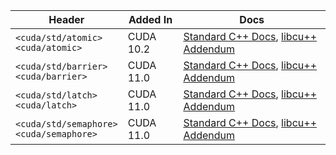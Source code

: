 | Header                                      | Added In  | Docs |
|---------------------------------------------|-----------|------|
| `<cuda/std/atomic>`<br/>`<cuda/atomic>`        | CUDA 10.2 | [Standard C++ Docs](https://en.cppreference.com/w/cpp/header/atomic), [libcu++ Addendum](./synchronization_library/atomic.md) |
| `<cuda/std/barrier>`<br/>`<cuda/barrier>`      | CUDA 11.0 | [Standard C++ Docs](https://en.cppreference.com/w/cpp/header/barrier), [libcu++ Addendum](./synchronization_library/barrier.md) |
| `<cuda/std/latch>`<br/>`<cuda/latch>`          | CUDA 11.0 | [Standard C++ Docs](https://en.cppreference.com/w/cpp/header/latch), [libcu++ Addendum](./synchronization_library/latch.md) |
| `<cuda/std/semaphore>`<br/>`<cuda/semaphore>`  | CUDA 11.0 | [Standard C++ Docs](https://en.cppreference.com/w/cpp/header/semaphore), [libcu++ Addendum](./synchronization_library/semaphore.md) |
